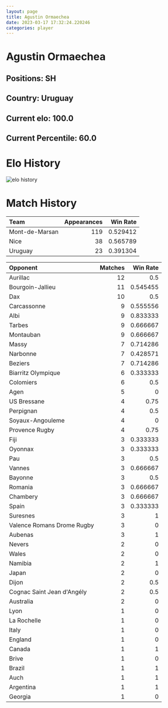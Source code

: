 ```yaml
---  
layout: page  
title: Agustin Ormaechea  
date: 2023-03-17 17:32:24.220246  
categories: player  
---
```

# Agustin Ormaechea

## Positions: SH

## Country: Uruguay

## Current elo: 100.0

## Current Percentile: 60.0

# Elo History


![elo history](history_AgustinOrmaechea.png)
# Match History


| Team           |   Appearances |   Win Rate |
|:---------------|--------------:|-----------:|
| Mont-de-Marsan |           119 |   0.529412 |
| Nice           |            38 |   0.565789 |
| Uruguay        |            23 |   0.391304 |

| Opponent                   |   Matches |   Win Rate |
|:---------------------------|----------:|-----------:|
| Aurillac                   |        12 |   0.5      |
| Bourgoin-Jallieu           |        11 |   0.545455 |
| Dax                        |        10 |   0.5      |
| Carcassonne                |         9 |   0.555556 |
| Albi                       |         9 |   0.833333 |
| Tarbes                     |         9 |   0.666667 |
| Montauban                  |         9 |   0.666667 |
| Massy                      |         7 |   0.714286 |
| Narbonne                   |         7 |   0.428571 |
| Beziers                    |         7 |   0.714286 |
| Biarritz Olympique         |         6 |   0.333333 |
| Colomiers                  |         6 |   0.5      |
| Agen                       |         5 |   0        |
| US Bressane                |         4 |   0.75     |
| Perpignan                  |         4 |   0.5      |
| Soyaux-Angouleme           |         4 |   0        |
| Provence Rugby             |         4 |   0.75     |
| Fiji                       |         3 |   0.333333 |
| Oyonnax                    |         3 |   0.333333 |
| Pau                        |         3 |   0.5      |
| Vannes                     |         3 |   0.666667 |
| Bayonne                    |         3 |   0.5      |
| Romania                    |         3 |   0.666667 |
| Chambery                   |         3 |   0.666667 |
| Spain                      |         3 |   0.333333 |
| Suresnes                   |         3 |   1        |
| Valence Romans Drome Rugby |         3 |   0        |
| Aubenas                    |         3 |   1        |
| Nevers                     |         2 |   0        |
| Wales                      |         2 |   0        |
| Namibia                    |         2 |   1        |
| Japan                      |         2 |   0        |
| Dijon                      |         2 |   0.5      |
| Cognac Saint Jean d'Angély |         2 |   0.5      |
| Australia                  |         2 |   0        |
| Lyon                       |         1 |   0        |
| La Rochelle                |         1 |   0        |
| Italy                      |         1 |   0        |
| England                    |         1 |   0        |
| Canada                     |         1 |   1        |
| Brive                      |         1 |   0        |
| Brazil                     |         1 |   1        |
| Auch                       |         1 |   1        |
| Argentina                  |         1 |   1        |
| Georgia                    |         1 |   0        |